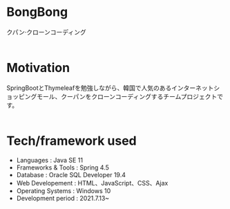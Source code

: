 # BongBong
クパン·クローンコーディング
<br>
<br>
# Motivation
SpringBootとThymeleafを勉強しながら、韓国で人気のあるインターネットショッピングモール、クーパンをクローンコーディングするチームプロジェクトです。
<br>
<br>
# Tech/framework used
- Languages : Java SE 11
- Frameworks & Tools : Spring 4.5
- Database : Oracle SQL Developer 19.4
- Web Developement : HTML、JavaScript、CSS、Ajax
- Operating Systems : Windows 10
- Development period : 2021.7.13~
<br>
<br>
